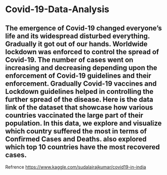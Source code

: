 # Covid-19-Data-Analysis
The emergence of Covid-19 changed everyone’s life and its widespread disturbed everything. Gradually it got out of our hands. Worldwide lockdown was enforced to control the spread of Covid-19. The number of cases went on increasing and decreasing depending upon the enforcement of Covid-19 guidelines and their enforcement. Gradually Covid-19 vaccines and Lockdown guidelines helped in controlling the further spread of the disease. Here is the data link of the dataset that showcase how various countries vaccinated the large part of their population. 
In this data, we explore and visualize which country suffered the most in terms of Confirmed Cases and Deaths.
also explored which top 10 countries have the most recovered cases. 
---------------------------------------------------------------------------
Refrence
https://www.kaggle.com/sudalairajkumar/covid19-in-india

